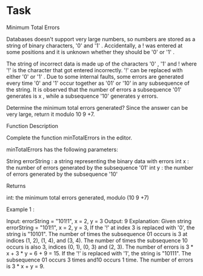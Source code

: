 # Task


Minimum Total Errors

Databases doesn't support very large numbers, so numbers are stored as a string of binary characters, '0' and '1' . Accidentally, a ! was entered at some positions and it is unknown whether they should be '0' or '1' .

The string of incorrect data is made up of the characters '0' , '1' and ! where '!' is the character that got entered incorrectly. '!' can be replaced with either '0' or '1' . Due to some internal faults, some errors are generated every time '0' and '1' occur together as '01' or '10' in any subsequence of the string. It is observed that the number of errors a subsequence '01' generates is x , while a subsequence '10' generates y errors.

Determine the minimum total errors generated? Since the answer can be very large, return it modulo 10 9 +7.


Function Description

Complete the function minTotalErrors in the editor.

minTotalErrors has the following parameters:

String errorString : a string representing the binary data with errors
int x : the number of errors generated by the subsequence '01'
int y : the number of errors generated by the subsequence '10'

Returns

int: the minimum total errors generated, modulo (10 9 +7)


Example 1 :

Input: errorString = "101!1", x = 2, y = 3
Output: 9
Explanation:
Given string errorString = "101!1", x = 2, y = 3,
If the '!' at index 3 is replaced with '0', the string is "10101". The number of times the subsequence 01 occurs is 3 at indices (1, 2), (1, 4), and (3, 4). The number of times the subsequence 10 occurs is also 3, indices (0, 1), (0, 3) and (2, 3). The number of errors is 3 * x + 3 * y = 6 + 9 = 15.
If the '!' is replaced with '1', the string is "10111". The subsequence 01 occurs 3 times and10 occurs 1 time. The number of errors is 3 * x + y = 9.
